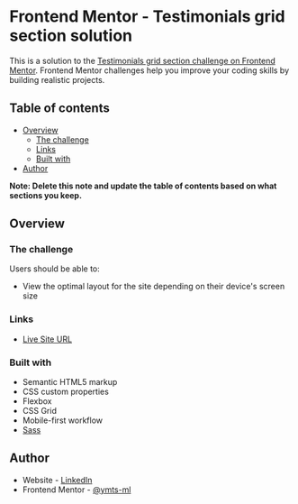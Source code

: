 # Frontend Mentor - Testimonials grid section solution

This is a solution to the [Testimonials grid section challenge on Frontend Mentor](https://www.frontendmentor.io/challenges/testimonials-grid-section-Nnw6J7Un7). Frontend Mentor challenges help you improve your coding skills by building realistic projects. 

## Table of contents

- [Overview](#overview)
  - [The challenge](#the-challenge)
  - [Links](#links)
  - [Built with](#built-with)
- [Author](#author)


**Note: Delete this note and update the table of contents based on what sections you keep.**

## Overview

### The challenge

Users should be able to:

- View the optimal layout for the site depending on their device's screen size


### Links

- [Live Site URL](https://mts-ml.github.io/development/testimonials-grid-section/index.html)


### Built with

- Semantic HTML5 markup
- CSS custom properties
- Flexbox
- CSS Grid
- Mobile-first workflow
- [Sass](https://sass-lang.com/)


## Author

- Website - [LinkedIn](https://www.linkedin.com/in/mateus-lima-036790184/)
- Frontend Mentor - [@ymts-ml](https://www.frontendmentor.io/profile/mts-ml)
